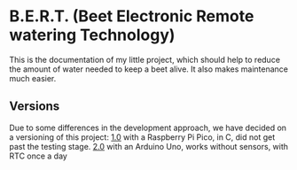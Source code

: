 # B.E.R.T. (Beet Electronic Remote watering Technology)

This is the documentation of my little project, which should help to reduce the amount of water needed to keep a beet alive. It also makes maintenance much easier.

## Versions
Due to some differences in the development approach, we have decided on a versioning of this project:
[1.0](/1.0/Readme.md) with a Raspberry Pi Pico, in C, did not get past the testing stage.
[2.0](/2.0/Readme.md) with an Arduino Uno, works without sensors, with RTC once a day

